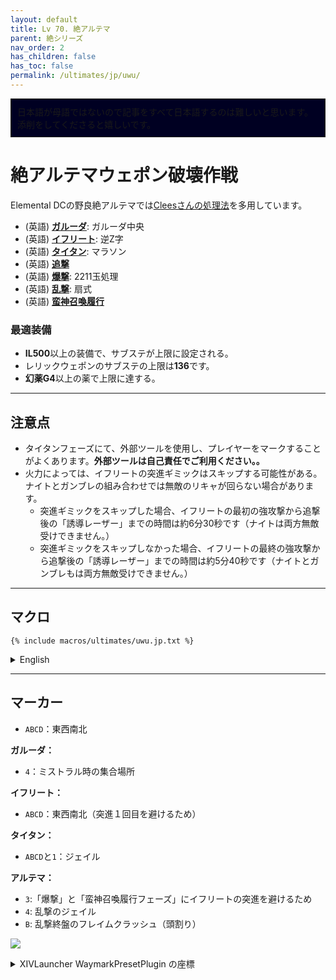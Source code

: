 ```yaml
---
layout: default
title: Lv 70. 絶アルテマ
parent: 絶シリーズ
nav_order: 2
has_children: false
has_toc: false
permalink: /ultimates/jp/uwu/
---
```


<div style="background-color: #002 ; padding: 10px; border: 1px solid;">
日本語が母語ではないので記事をすべて日本語するのは難しいと思います。添削をしてくださると嬉しいです。</div>

# 絶アルテマウェポン破壊作戦

Elemental DCの野良絶アルテマでは[Cleesさんの処理法](https://www.icy-veins.com/ffxiv/the-weapons-refrain-ultimate-guides-ultima)を多用しています。

- (英語) [**ガルーダ**]({{site.baseurl}}/ultimates/uwu/01_garuda): ガルーダ中央
- (英語) [**イフリート**]({{site.baseurl}}/ultimates/uwu/02_ifrit): 逆Z字
- (英語) [**タイタン**]({{site.baseurl}}/ultimates/uwu/03_titan): マラソン
- (英語) [**追撃**]({{site.baseurl}}/ultimates/uwu/04a_predation)
- (英語) [**爆撃**]({{site.baseurl}}/ultimates/uwu/04b_annihilation): 2211玉処理
- (英語) [**乱撃**]({{site.baseurl}}/ultimates/uwu/04c_suppression): 扇式
- (英語) [**蛮神召喚履行**]({{site.baseurl}}/ultimates/uwu/04d_primal_roulette)

### 最適装備

- **IL500**以上の装備で、サブステが上限に設定される。
- レリックウェポンのサブステの上限は**136**です。
- **幻薬G4**以上の薬で上限に達する。

---

## 注意点

- タイタンフェーズにて、外部ツールを使用し、プレイヤーをマークすることがよくあります。**外部ツールは自己責任でご利用ください。。**
- 火力によっては、イフリートの突進ギミックはスキップする可能性がある。ナイトとガンブレの組み合わせでは無敵のリキャが回らない場合があります。
	- 突進ギミックをスキップした場合、イフリートの最初の強攻撃から追撃後の「誘導レーザー」までの時間は約6分30秒です（ナイトは両方無敵受けできません。）
  - 突進ギミックをスキップしなかった場合、イフリートの最終の強攻撃から追撃後の「誘導レーザー」までの時間は約5分40秒です（ナイトとガンブレもは両方無敵受けできません。）

---

## マクロ

```
{% include macros/ultimates/uwu.jp.txt %}
```

<details markdown=block>
<summary>English</summary>


```
{% include macros/ultimates/uwu.en.txt %}
```

</details>

---

## マーカー

- `ABCD`：東西南北

**ガルーダ：**
- `4`：ミストラル時の集合場所

**イフリート：**
- `ABCD`：東西南北（突進１回目を避けるため）

**タイタン：**
- `ABCD`と`1`：ジェイル

**アルテマ：**
- `3`:「爆撃」と「蛮神召喚履行フェーズ」にイフリートの突進を避けるため
- `4`: 乱撃のジェイル
- `B`: 乱撃終盤のフレイムクラッシュ（頭割り）


![]({{site.baseurl}}/images/ultimates/uwu/markers.jpg)
<details markdown=block>
<summary>XIVLauncher WaymarkPresetPlugin の座標</summary>

```json
{
  "Name":"UWU",
  "MapID":539,
  "A":{"X":100.0,"Y":0.0,"Z":93.3,"ID":0,"Active":true},
  "B":{"X":106.7,"Y":0.0,"Z":100.0,"ID":1,"Active":true},
  "C":{"X":100.0,"Y":0.0,"Z":106.7,"ID":2,"Active":true},
  "D":{"X":93.3,"Y":0.0,"Z":100.0,"ID":3,"Active":true},
  "One":{"X":100.0,"Y":0.0,"Z":100.0,"ID":4,"Active":true},
  "Two":{"X":107.3,"Y":0.0,"Z":107.3,"ID":5,"Active":true},
  "Three":{"X":100.0,"Y":0.0,"Z":81.0,"ID":6,"Active":true},
  "Four":{"X":87.0,"Y":0.0,"Z":87.0,"ID":7,"Active":true}
}
```

</details>

<script data-goatcounter="https://tuufless.goatcounter.com/count"
        async src="//gc.zgo.at/count.js"></script>
